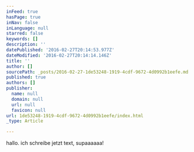 ```yaml
---
inFeed: true
hasPage: true
inNav: false
inLanguage: null
starred: false
keywords: []
description: ''
datePublished: '2016-02-27T20:14:53.977Z'
dateModified: '2016-02-27T20:14:14.146Z'
title: ''
author: []
sourcePath: _posts/2016-02-27-1de53248-1919-4cdf-9672-4d0992b1eefe.md
published: true
authors: []
publisher:
  name: null
  domain: null
  url: null
  favicon: null
url: 1de53248-1919-4cdf-9672-4d0992b1eefe/index.html
_type: Article

---
```

hallo. ich schreibe jetzt text, supaaaaaa!